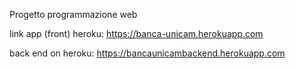 Progetto programmazione web

link app (front) heroku: https://banca-unicam.herokuapp.com

back end on heroku: https://bancaunicambackend.herokuapp.com